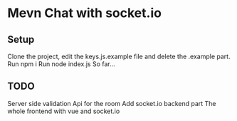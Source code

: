 # Mevn Chat with socket.io

## Setup

Clone the project, edit the keys.js.example file and delete the .example part.
Run npm i
Run node index.js
So far...

## TODO

Server side validation
Api for the room
Add socket.io backend part
The whole frontend with vue and socket.io
